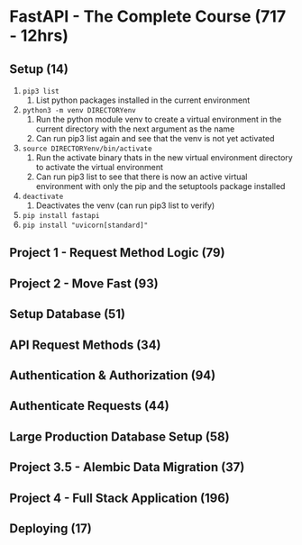 # FastAPI - The Complete Course (717 - 12hrs)

## Setup (14)
1. `pip3 list`
   1. List python packages installed in the current environment
2. `python3 -m venv DIRECTORYenv`
   1. Run the python module venv to create a virtual environment in the current directory with the next argument as the name
   2. Can run pip3 list again and see that the venv is not yet activated
3. `source DIRECTORYenv/bin/activate`
   1. Run the activate binary thats in the new virtual environment directory to activate the virtual environment
   2. Can run pip3 list to see that there is now an active virtual environment with only the pip and the setuptools package installed
4. `deactivate`
   1. Deactivates the venv (can run pip3 list to verify)
5. `pip install fastapi`
6. `pip install "uvicorn[standard]"`

## Project 1 - Request Method Logic (79)


## Project 2 - Move Fast (93)


## Setup Database (51)


## API Request Methods (34)


## Authentication & Authorization (94)


## Authenticate Requests (44)


## Large Production Database Setup (58)


## Project 3.5 - Alembic Data Migration (37)


## Project 4 - Full Stack Application (196)


## Deploying (17)



